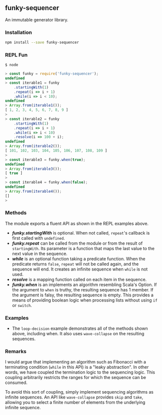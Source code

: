 ## funky-sequencer

An immutable generator library.

### Installation

```bash
npm install --save funky-sequencer
```

### REPL Fun

```javascript 1.6
$ node

> const funky = require('funky-sequencer');
undefined
> const iterable1 = funky
    .startingWith(1)
    .repeat(i => i + 1)
    .while(i => i < 10);
undefined
> Array.from(iterable1());
[ 1, 2, 3, 4, 5, 6, 7, 8, 9 ]
>
> const iterable2 = funky
    .startingWith(1)
    .repeat(i => i + 1)
    .while(i => i < 10)
    .resolve(i => 100 + i);
undefined
> Array.from(iterable2());
[ 101, 102, 103, 104, 105, 106, 107, 108, 109 ]
>
> const iterable3 = funky.when(true);
undefined
> Array.from(iterable3());
[ true ]
>
> const iterable4 = funky.when(false);
undefined
> Array.from(iterable4());
[]
> 
```

### Methods

The module exports a fluent API as shown in the REPL
examples above.

* **_funky.startingWith_** is optional. When not called,
`repeat`'s callback is first called with `undefined`.
* _**funky.repeat**_ can be called from the module or
from the result of `startingWith`. Its parameter is a function
that maps the last value to the next value in the sequence.
* **_while_** is an optional function taking a predicate
function. When the predicate returns `false`, `repeat` will
not be called again, and the sequence will end. It creates
an infinite sequence when `while` is not used.
* _**resolve**_ is a mapping function called on each item
in the sequence.
* _**funky.when**_ is an implements an algorithm resembling Scala's
Option. If the argument to `when` is truthy, the resulting sequence has
1 member. If the argument is falsy, the resulting sequence is empty.
This provides a means of providing boolean logic when processing
lists without using `if` or `switch`.

### Examples
* The `loop-decision` example demonstrates all of the methods
shown above, including when. It also uses `wave-collapse` on
the resulting sequences.

### Remarks

I would argue that implementing an algorithm such as Fibonacci
with a terminating condition (`while` in this API) is a "leaky
abstraction". In other words, we have coupled the termination
logic to the sequencing logic. This coupling arbitrarily
restricts the ranges for which the sequence can be consumed.

To avoid this sort of coupling, simply implement sequencing
algorithms as infinite sequences. An API like `wave-collapse`
provides `skip` and `take`, allowing you to select a finite
number of elements from the underlying infinite sequence.
